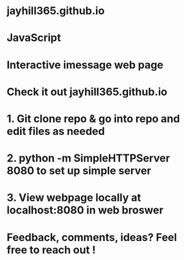 # jayhill365.github.io
# JavaScript
# Interactive imessage web page 
# Check it out jayhill365.github.io

# 1. Git clone repo & go into repo and edit files as needed
# 2. python -m SimpleHTTPServer 8080 to set up simple server
# 3. View webpage locally at localhost:8080 in web broswer 
#  Feedback, comments, ideas? Feel free to reach out ! 
